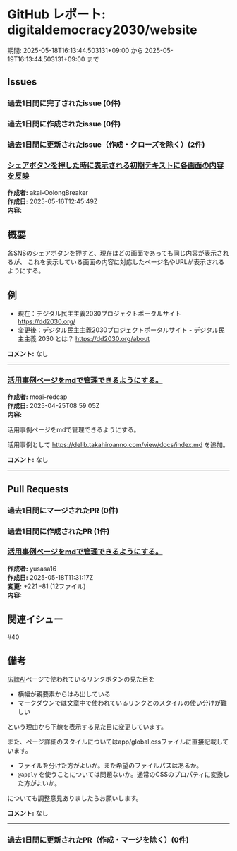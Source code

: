 # GitHub レポート: digitaldemocracy2030/website

期間: 2025-05-18T16:13:44.503131+09:00 から 2025-05-19T16:13:44.503131+09:00 まで

## Issues

### 過去1日間に完了されたissue (0件)

### 過去1日間に作成されたissue (0件)

### 過去1日間に更新されたissue（作成・クローズを除く）(2件)

### [シェアボタンを押した時に表示される初期テキストに各画面の内容を反映](https://github.com/digitaldemocracy2030/website/issues/87)

**作成者:** akai-OolongBreaker  
**作成日:** 2025-05-16T12:45:49Z  
**内容:**

## 概要
各SNSのシェアボタンを押すと、現在はどの画面であっても同じ内容が表示されるが、
これを表示している画面の内容に対応したページ名やURLが表示されるようにする。

## 例
 - 現在：デジタル民主主義2030プロジェクトポータルサイト https://dd2030.org/ 
 - 変更後：デジタル民主主義2030プロジェクトポータルサイト - デジタル民主主義 2030 とは？ https://dd2030.org/about

**コメント:** なし

---

### [活用事例ページをmdで管理できるようにする。](https://github.com/digitaldemocracy2030/website/issues/40)

**作成者:** moai-redcap  
**作成日:** 2025-04-25T08:59:05Z  
**内容:**

活用事例ページをmdで管理できるようにする。

活用事例として
https://delib.takahiroanno.com/view/docs/index.md
を追加。


**コメント:** なし

---

## Pull Requests

### 過去1日間にマージされたPR (0件)

### 過去1日間に作成されたPR (1件)

### [活用事例ページをmdで管理できるようにする。](https://github.com/digitaldemocracy2030/website/pull/89)

**作成者:** yusasa16  
**作成日:** 2025-05-18T11:31:17Z  
**変更:** +221 -81 (12ファイル)  
**内容:**

## 関連イシュー
#40 

## 備考
[広聴AI](https://dd2030.org/case/kouchou-ai)ページで使われているリンクボタンの見た目を
- 横幅が親要素からはみ出している
- マークダウンでは文章中で使われているリンクとのスタイルの使い分けが難しい

という理由から下線を表示する見た目に変更しています。

また、ページ詳細のスタイルについてはapp/global.cssファイルに直接記載しています。
- ファイルを分けた方がよいか。また希望のファイルパスはあるか。
- `@apply` を使うことについては問題ないか。通常のCSSのプロパティに変換した方がよいか。

についても調整意見ありましたらお願いします。

**コメント:** なし

---

### 過去1日間に更新されたPR（作成・マージを除く）(0件)


